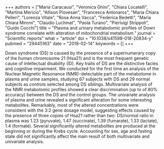 +++
authors = ["Maria Caracausi", "Veronica Ghini", "Chiara Locatelli", "Martina Mericio", "Allison Piovesan", "Francesca Antonaros", "Maria Chiara Pelleri", "Lorenza Vitale", "Rosa Anna Vacca", "Federica Bedetti", "Maria Chiara Mimmi", "Claudio Luchinat", "Paola Turano", "Pierluigi Strippoli", "Guido Cocchi"]
title = "Plasma and urinary metabolomic profiles of Down syndrome correlate with alteration of mitochondrial metabolism."
journal = "Scientific reports"
what = "article"
doi = "10.1038/s41598-018-20834-y"
pubmed = "29445163"
date = "2018-02-14"
keywords = []
+++

Down syndrome (DS) is caused by the presence of a supernumerary copy of the human chromosome 21 (Hsa21) and is the most frequent genetic cause of intellectual disability (ID). Key traits of DS are the distinctive facies and cognitive impairment. We conducted for the first time an analysis of the Nuclear Magnetic Resonance (NMR)-detectable part of the metabolome in plasma and urine samples, studying 67 subjects with DS and 29 normal subjects as controls selected among DS siblings. Multivariate analysis of the NMR metabolomic profiles showed a clear discrimination (up to of 80% accuracy) between the DS and the control groups. The univariate analysis of plasma and urine revealed a significant alteration for some interesting metabolites. Remarkably, most of the altered concentrations were consistent with the 3:2 gene dosage model, suggesting effects caused by the presence of three copies of Hsa21 rather than two: DS/normal ratio in plasma was 1.23 (pyruvate), 1.47 (succinate), 1.39 (fumarate), 1.33 (lactate), 1.4 (formate). Several significantly altered metabolites are produced at the beginning or during the Krebs cycle. Accounting for sex, age and fasting state did not significantly affect the main result of both multivariate and univariate analysis.